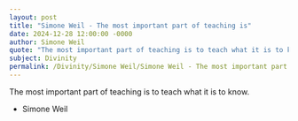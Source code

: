 ```yaml
---
layout: post
title: "Simone Weil - The most important part of teaching is"
date: 2024-12-28 12:00:00 -0000
author: Simone Weil
quote: "The most important part of teaching is to teach what it is to know."
subject: Divinity
permalink: /Divinity/Simone Weil/Simone Weil - The most important part of teaching is
---
```


The most important part of teaching is to teach what it is to know.

- Simone Weil

